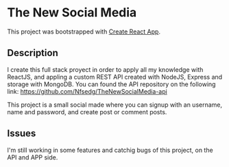 # The New Social Media

This project was bootstrapped with [Create React App](https://github.com/facebook/create-react-app).

## Description

I create this full stack proyect in order to apply all my knowledge with ReactJS, and appling a custom REST API created with NodeJS, Express and storage with MongoDB.
You can found the API repository on the following link: https://github.com/Nfsedg/TheNewSocialMedia-api

This project is a small social made where you can signup with an username, name and password, and create post or comment posts.



## Issues

I'm still working in some features and catchig bugs of this project, on the API and APP side.

